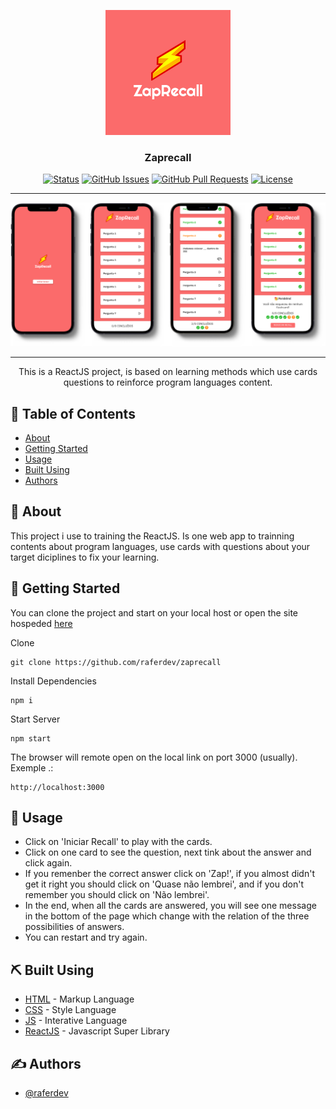 <p align="center">
  <a href="https://projeto8-zaprecall-lac.vercel.app/">
 <img width=200px height=200px src="./readme.png" alt="Project logo"></a>
</p>

<h3 align="center">Zaprecall</h3>

<div align="center">

[![Status](https://img.shields.io/badge/status-closed-red.svg)]()
[![GitHub Issues](https://img.shields.io/github/issues/raferdev/zaprecall.svg)](https://github.com//raferdev/zaprecall/issues)
[![GitHub Pull Requests](https://img.shields.io/github/issues-pr/raferdev/zaprecall.svg)](https://github.com/raferdev/zaprecall/pulls)
[![License](https://img.shields.io/badge/license-MIT-blue.svg)](/LICENSE)

</div>

---

<img src="./readme-banner.png">

---
<p align="center"> This is a ReactJS project, is based on learning methods which use cards questions to reinforce program languages content.
</p>

## 📝 Table of Contents

- [About](#about)
- [Getting Started](#getting_started)
- [Usage](#usage)
- [Built Using](#built_using)
- [Authors](#authors)

## 🧐 About <a name = "about"></a>

This project i use to training the ReactJS. Is one web app to trainning contents about program languages, use cards with questions about your target diciplines to fix your learning.

## 🏁 Getting Started <a name = "getting_started"></a>

You can clone the project and start on your local host or open the site hospeded <a href="https://projeto8-zaprecall-lac.vercel.app/">here</a>

Clone

 ```
 git clone https://github.com/raferdev/zaprecall
 ```
Install Dependencies


```
npm i
```
Start Server
```
npm start
```
The browser will remote open on the local link on port 3000 (usually). Exemple .:
```
http://localhost:3000
```

## 🎈 Usage <a name="usage"></a>

- Click on 'Iniciar Recall' to play with the cards.
- Click on one card to see the question, next tink about the answer and click again.
- If you remenber the correct answer click on 'Zap!', if you almost didn't get it right you should click on 'Quase não lembrei', and if you don't remember you should click on 'Não lembrei'.
- In the end, when all the cards are answered, you will see one message in the bottom of the page which change with the relation of the three possibilities of answers.
- You can restart and try again.

## ⛏️ Built Using <a name = "built_using"></a>

- [HTML](https://developer.mozilla.org/pt-BR/docs/Web/HTML) - Markup Language
- [CSS](https://developer.mozilla.org/pt-BR/docs/Web/CSS) - Style Language
- [JS](https://developer.mozilla.org/pt-BR/docs/Web/javascript) - Interative Language
- [ReactJS](https://pt-br.reactjs.org/) - Javascript Super Library

## ✍️ Authors <a name = "authors"></a>

- [@raferdev](https://github.com/raferdev)
